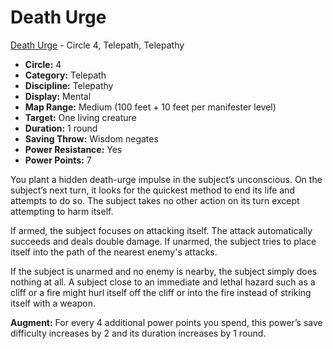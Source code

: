 # Death Urge

[Death Urge](/Psionics/D/DeathUrge.md) - Circle 4, Telepath, Telepathy

- **Circle:** 4
- **Category:** Telepath
- **Discipline:** Telepathy
- **Display:** Mental
- **Map Range:** Medium (100 feet + 10 feet per manifester level)
- **Target:** One living creature
- **Duration:** 1 round
- **Saving Throw:** Wisdom negates
- **Power Resistance:** Yes
- **Power Points:** 7

You plant a hidden death-urge impulse in the subject’s unconscious. On the subject’s next turn, it looks for the quickest method to end its life and attempts to do so. The subject takes no other action on its turn except attempting to harm itself.

If armed, the subject focuses on attacking itself. The attack automatically succeeds and deals double damage. If unarmed, the subject tries to place itself into the path of the nearest enemy's attacks.

If the subject is unarmed and no enemy is nearby, the subject simply does nothing at all. A subject close to an immediate and lethal hazard such as a cliff or a fire might hurl itself off the cliff or into the fire instead of striking itself with a weapon.

**Augment:** For every 4 additional power points you spend, this power’s save difficulty increases by 2 and its duration increases by 1 round.
